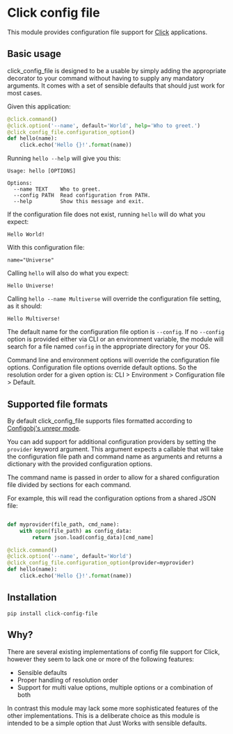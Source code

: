 Click config file
=================

This module provides configuration file support for
[Click](http://click.pocoo.org/5/) applications.

Basic usage
-----------

click_config_file is designed to be a usable by simply adding the
appropriate decorator to your command without having to supply any
mandatory arguments.
It comes with a set of sensible defaults that should just work for
most cases.

Given this application:

```python
@click.command()
@click.option('--name', default='World', help='Who to greet.')
@click_config_file.configuration_option()
def hello(name):
    click.echo('Hello {}!'.format(name))
```

Running `hello --help` will give you this:

```
Usage: hello [OPTIONS]

Options:
  --name TEXT    Who to greet.
  --config PATH  Read configuration from PATH.
  --help         Show this message and exit.
```

If the configuration file does not exist, running `hello` will do what you
expect:

```
Hello World!
```

With this configuration file:

```
name="Universe"
```

Calling `hello` will also do what you expect:

```
Hello Universe!
```

Calling `hello --name Multiverse` will override the configuration file
setting, as it should:

```
Hello Multiverse!
```

The default name for the configuration file option is `--config`.
If no `--config` option is provided either via CLI or an environment
variable, the module will search for a file named `config` in the
appropriate directory for your OS.

Command line and environment options will override the configuration
file options. Configuration file options override default options. So
the resolution order for a given option is:
CLI > Environment > Configuration file > Default.

Supported file formats
----------------------

By default click_config_file supports files formatted according to
[Configobj's unrepr mode](http://configobj.readthedocs.io/en/latest/configobj.html#unrepr-mode).

You can add support for additional configuration providers by setting the `provider` keyword
argument. This argument expects a callable that will take the configuration file path and
command name as arguments and returns a dictionary with the provided configuration options.

The command name is passed in order to allow for a shared configuration file divided by sections
for each command.

For example, this will read the configuration options from a shared JSON file:

```python

def myprovider(file_path, cmd_name):
    with open(file_path) as config_data:
        return json.load(config_data)[cmd_name]

@click.command()
@click.option('--name', default='World')
@click_config_file.configuration_option(provider=myprovider)
def hello(name):
    click.echo('Hello {}!'.format(name))
```

Installation
------------

`pip install click-config-file`

Why?
----

There are several existing implementations of config file support for Click,
however they seem to lack one or more of the following features:

* Sensible defaults
* Proper handling of resolution order
* Support for multi value options, multiple options or a combination of both

In contrast this module may lack some more sophisticated features of the
other implementations. This is a deliberate choice as this module is intended
to be a simple option that Just Works with sensible defaults.
